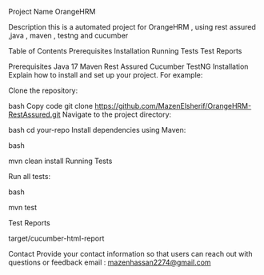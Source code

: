 Project Name
OrangeHRM

Description
this is a automated project for OrangeHRM , using rest assured ,java , maven , testng and cucumber

Table of Contents
Prerequisites
Installation
Running Tests
Test Reports


Prerequisites
Java 17
Maven
Rest Assured
Cucumber
TestNG
Installation
Explain how to install and set up your project. For example:

Clone the repository:

bash
Copy code
git clone https://github.com/MazenElsherif/OrangeHRM-RestAssured.git
Navigate to the project directory:

bash
cd your-repo
Install dependencies using Maven:

bash

mvn clean install
Running Tests


Run all tests:

bash

mvn test

Test Reports

target/cucumber-html-report

Contact
Provide your contact information so that users can reach out with questions or feedback email : mazenhassan2274@gmail.com






